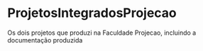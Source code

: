 # ProjetosIntegradosProjecao
 Os dois projetos que produzi na Faculdade Projecao, incluindo a documentação produzida
